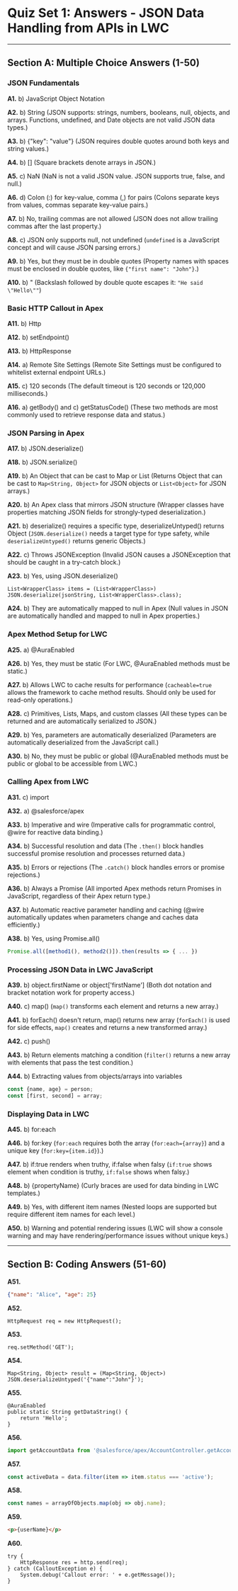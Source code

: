 # Quiz Set 1: Answers - JSON Data Handling from APIs in LWC

---

## Section A: Multiple Choice Answers (1-50)

### JSON Fundamentals

**A1.** b) JavaScript Object Notation

**A2.** b) String
(JSON supports: strings, numbers, booleans, null, objects, and arrays. Functions, undefined, and Date objects are not valid JSON data types.)

**A3.** b) {"key": "value"}
(JSON requires double quotes around both keys and string values.)

**A4.** b) []
(Square brackets denote arrays in JSON.)

**A5.** c) NaN
(NaN is not a valid JSON value. JSON supports true, false, and null.)

**A6.** d) Colon (:) for key-value, comma (,) for pairs
(Colons separate keys from values, commas separate key-value pairs.)

**A7.** b) No, trailing commas are not allowed
(JSON does not allow trailing commas after the last property.)

**A8.** c) JSON only supports null, not undefined
(`undefined` is a JavaScript concept and will cause JSON parsing errors.)

**A9.** b) Yes, but they must be in double quotes
(Property names with spaces must be enclosed in double quotes, like `{"first name": "John"}`.)

**A10.** b) \"
(Backslash followed by double quote escapes it: `"He said \"Hello\""`)

### Basic HTTP Callout in Apex

**A11.** b) Http

**A12.** b) setEndpoint()

**A13.** b) HttpResponse

**A14.** a) Remote Site Settings
(Remote Site Settings must be configured to whitelist external endpoint URLs.)

**A15.** c) 120 seconds
(The default timeout is 120 seconds or 120,000 milliseconds.)

**A16.** a) getBody() and c) getStatusCode()
(These two methods are most commonly used to retrieve response data and status.)

### JSON Parsing in Apex

**A17.** b) JSON.deserialize()

**A18.** b) JSON.serialize()

**A19.** b) An Object that can be cast to Map or List
(Returns Object that can be cast to `Map<String, Object>` for JSON objects or `List<Object>` for JSON arrays.)

**A20.** b) An Apex class that mirrors JSON structure
(Wrapper classes have properties matching JSON fields for strongly-typed deserialization.)

**A21.** b) deserialize() requires a specific type, deserializeUntyped() returns Object
(`JSON.deserialize()` needs a target type for type safety, while `deserializeUntyped()` returns generic Objects.)

**A22.** c) Throws JSONException
(Invalid JSON causes a JSONException that should be caught in a try-catch block.)

**A23.** b) Yes, using JSON.deserialize()
```apex
List<WrapperClass> items = (List<WrapperClass>) JSON.deserialize(jsonString, List<WrapperClass>.class);
```

**A24.** b) They are automatically mapped to null in Apex
(Null values in JSON are automatically handled and mapped to null in Apex properties.)

### Apex Method Setup for LWC

**A25.** a) @AuraEnabled

**A26.** b) Yes, they must be static
(For LWC, @AuraEnabled methods must be static.)

**A27.** b) Allows LWC to cache results for performance
(`cacheable=true` allows the framework to cache method results. Should only be used for read-only operations.)

**A28.** c) Primitives, Lists, Maps, and custom classes
(All these types can be returned and are automatically serialized to JSON.)

**A29.** b) Yes, parameters are automatically deserialized
(Parameters are automatically deserialized from the JavaScript call.)

**A30.** b) No, they must be public or global
(@AuraEnabled methods must be public or global to be accessible from LWC.)

### Calling Apex from LWC

**A31.** c) import

**A32.** a) @salesforce/apex

**A33.** b) Imperative and wire
(Imperative calls for programmatic control, @wire for reactive data binding.)

**A34.** b) Successful resolution and data
(The `.then()` block handles successful promise resolution and processes returned data.)

**A35.** b) Errors or rejections
(The `.catch()` block handles errors or promise rejections.)

**A36.** b) Always a Promise
(All imported Apex methods return Promises in JavaScript, regardless of their Apex return type.)

**A37.** b) Automatic reactive parameter handling and caching
(@wire automatically updates when parameters change and caches data efficiently.)

**A38.** b) Yes, using Promise.all()
```javascript
Promise.all([method1(), method2()]).then(results => { ... })
```

### Processing JSON Data in LWC JavaScript

**A39.** b) object.firstName or object['firstName']
(Both dot notation and bracket notation work for property access.)

**A40.** c) map()
(`map()` transforms each element and returns a new array.)

**A41.** b) forEach() doesn't return, map() returns new array
(`forEach()` is used for side effects, `map()` creates and returns a new transformed array.)

**A42.** c) push()

**A43.** b) Return elements matching a condition
(`filter()` returns a new array with elements that pass the test condition.)

**A44.** b) Extracting values from objects/arrays into variables
```javascript
const {name, age} = person;
const [first, second] = array;
```

### Displaying Data in LWC

**A45.** b) for:each

**A46.** b) for:key
(`for:each` requires both the array (`for:each={array}`) and a unique key (`for:key={item.id}`).)

**A47.** b) if:true renders when truthy, if:false when falsy
(`if:true` shows element when condition is truthy, `if:false` shows when falsy.)

**A48.** b) {propertyName}
(Curly braces are used for data binding in LWC templates.)

**A49.** b) Yes, with different item names
(Nested loops are supported but require different item names for each level.)

**A50.** b) Warning and potential rendering issues
(LWC will show a console warning and may have rendering/performance issues without unique keys.)

---

## Section B: Coding Answers (51-60)

**A51.**
```json
{"name": "Alice", "age": 25}
```

**A52.**
```apex
HttpRequest req = new HttpRequest();
```

**A53.**
```apex
req.setMethod('GET');
```

**A54.**
```apex
Map<String, Object> result = (Map<String, Object>) JSON.deserializeUntyped('{"name":"John"}');
```

**A55.**
```apex
@AuraEnabled
public static String getDataString() {
    return 'Hello';
}
```

**A56.**
```javascript
import getAccountData from '@salesforce/apex/AccountController.getAccountData';
```

**A57.**
```javascript
const activeData = data.filter(item => item.status === 'active');
```

**A58.**
```javascript
const names = arrayOfObjects.map(obj => obj.name);
```

**A59.**
```html
<p>{userName}</p>
```

**A60.**
```apex
try {
    HttpResponse res = http.send(req);
} catch (CalloutException e) {
    System.debug('Callout error: ' + e.getMessage());
}
```
